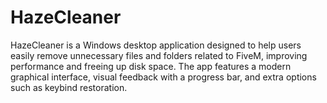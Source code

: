 # HazeCleaner
HazeCleaner is a Windows desktop application designed to help users easily remove unnecessary files and folders related to FiveM, improving performance and freeing up disk space. The app features a modern graphical interface, visual feedback with a progress bar, and extra options such as keybind restoration.
